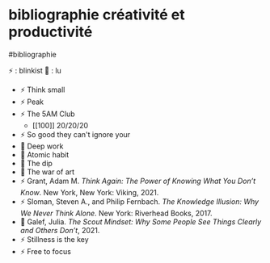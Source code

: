 # bibliographie créativité et productivité
#bibliographie

⚡ : blinkist
📕 : lu

- ⚡ Think small
- ⚡ Peak
- ⚡ The 5AM Club
	- [[100]] 20/20/20
- ⚡ So good they can't ignore your
- 📕 Deep work
- 📕 Atomic habit
- 📕 The dip
- 📕 The war of art
- ⚡ Grant, Adam M. _Think Again: The Power of Knowing What You Don’t Know_. New York, New York: Viking, 2021.
- ⚡ Sloman, Steven A., and Philip Fernbach. _The Knowledge Illusion: Why We Never Think Alone_. New York: Riverhead Books, 2017.
- 📕 Galef, Julia. _The Scout Mindset: Why Some People See Things Clearly and Others Don’t_, 2021.
- ⚡ Stillness is the key
- ⚡ Free to focus